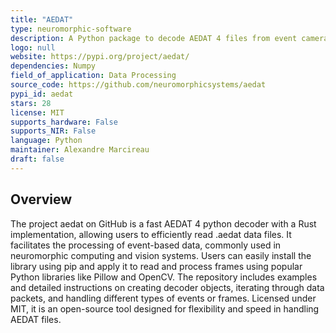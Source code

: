 ```yaml
---
title: "AEDAT"
type: neuromorphic-software
description: A Python package to decode AEDAT 4 files from event cameras with a Rust implementation for speed.
logo: null
website: https://pypi.org/project/aedat/
dependencies: Numpy
field_of_application: Data Processing
source_code: https://github.com/neuromorphicsystems/aedat
pypi_id: aedat
stars: 28
license: MIT
supports_hardware: False
supports_NIR: False
language: Python
maintainer: Alexandre Marcireau
draft: false
---
```




## Overview
The project aedat on GitHub is a fast AEDAT 4 python decoder with a Rust implementation, allowing users to efficiently read .aedat data files. It facilitates the processing of event-based data, commonly used in neuromorphic computing and vision systems. Users can easily install the library using pip and apply it to read and process frames using popular Python libraries like Pillow and OpenCV. The repository includes examples and detailed instructions on creating decoder objects, iterating through data packets, and handling different types of events or frames. Licensed under MIT, it is an open-source tool designed for flexibility and speed in handling AEDAT files.
